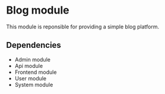 # Blog module

This module is reponsible for providing a simple blog platform.

## Dependencies
 
 - Admin module
 - Api module
 - Frontend module
 - User module
 - System module
